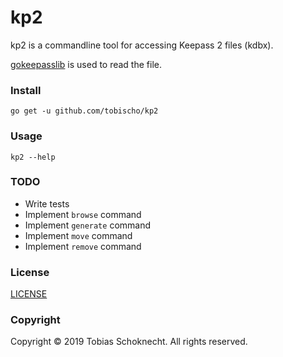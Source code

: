 kp2
===

kp2 is a commandline tool for accessing Keepass 2 files (kdbx).

[gokeepasslib](https://github.com/tobischo/gokeepasslib) is used to read the file.

### Install

```
go get -u github.com/tobischo/kp2
```

### Usage

```
kp2 --help
```

### TODO

* Write tests
* Implement `browse` command
* Implement `generate` command
* Implement `move` command
* Implement `remove` command

### License
[LICENSE](LICENSE.md)

### Copyright
Copyright &copy; 2019 Tobias Schoknecht. All rights reserved.
